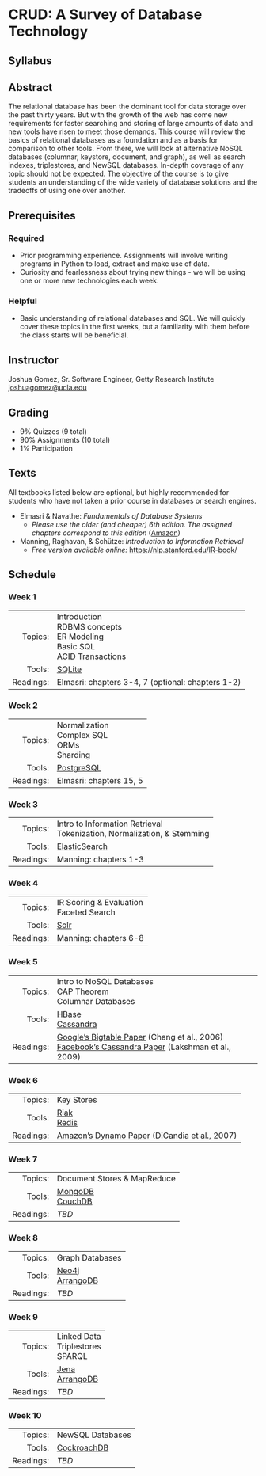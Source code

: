 ﻿# CRUD: A Survey of Database Technology

## Syllabus

## Abstract
The relational database has been the dominant tool for data storage over the past thirty years. But with the growth of the web has come new requirements for faster searching and storing of large amounts of data and new tools have risen to meet those demands. This course will review the basics of relational databases as a foundation and as a basis for comparison to other tools. From there, we will look at alternative NoSQL databases (columnar, keystore, document, and graph), as well as search indexes, triplestores, and NewSQL databases. In-depth coverage of any topic should not be expected. The objective of the course is to give students an understanding of the wide variety of database solutions and the tradeoffs of using one over another.

## Prerequisites

### Required
- Prior programming experience. Assignments will involve writing programs in Python to load, extract and make use of data.
- Curiosity and fearlessness about trying new things - we will be using one or more new technologies each week.

### Helpful
- Basic understanding of relational databases and SQL. We will quickly cover these topics in the first weeks, but a familiarity with them before the class starts will be beneficial.

## Instructor
Joshua Gomez, Sr. Software Engineer, Getty Research Institute
joshuagomez@ucla.edu

## Grading
- 9% Quizzes (9 total)
- 90% Assignments (10 total)
- 1% Participation

## Texts
All textbooks listed below are optional, but highly recommended for students who have not taken a prior course in databases or search engines.
- Elmasri & Navathe: *Fundamentals of Database Systems*
	- *Please use the older (and cheaper) 6th edition. The assigned chapters correspond to this edition* ([Amazon](https://www.amazon.com/Fundamentals-Database-Systems-Ramez-Elmasri/dp/0136086209/))
- Manning, Raghavan, & Schütze: *Introduction to Information Retrieval*
	- *Free version available online:* https://nlp.stanford.edu/IR-book/

## Schedule

### Week 1
|  |  |
|--:|--|
|Topics:|Introduction<br/>RDBMS concepts<br/>ER Modeling<br/>Basic SQL<br/>ACID Transactions|
| Tools:|[SQLite](https://sqlite.org/docs.html)  |
|  Readings:|Elmasri: chapters 3-4, 7 (optional: chapters 1-2)  |

### Week 2
|  |  |
|--:|--|
|Topics:|Normalization<br/>Complex SQL<br/>ORMs<br/>Sharding<br/>|
| Tools:|[PostgreSQL](https://www.postgresql.org/docs/10/static/index.html)  |
|  Readings:|Elmasri: chapters 15, 5|

### Week 3
|  |  |
|--:|--|
|Topics:|Intro to Information Retrieval<br/>Tokenization, Normalization, & Stemming|
| Tools:|[ElasticSearch](https://www.elastic.co/guide/en/elasticsearch/reference/current/index.html)  |
|  Readings:|Manning: chapters 1-3|

### Week 4
|  |  |
|--:|--|
|Topics:|IR Scoring & Evaluation<br/>Faceted Search|
| Tools:|[Solr](https://lucene.apache.org/solr/resources.html)|
|  Readings:|Manning: chapters 6-8|

### Week 5
|  |  |
|--:|--|
|Topics:|Intro to NoSQL Databases<br/>CAP Theorem<br/>Columnar Databases|
| Tools:|[HBase](https://lucene.apache.org/solr/resources.html)<br/>[Cassandra](https://cassandra.apache.org/)|
|  Readings:|[Google’s Bigtable Paper](https://research.google.com/archive/bigtable.html) (Chang et al., 2006)<br/>[Facebook’s Cassandra Paper](https://www.cs.cornell.edu/projects/ladis2009/papers/lakshman-ladis2009.pdf) (Lakshman et al., 2009)|

### Week 6
|  |  |
|--:|--|
|Topics:|Key Stores|
| Tools:|[Riak](http://basho.com/products/#riak)<br/>[Redis](http://redis.io/)|
|  Readings:|[Amazon’s Dynamo Paper](https://www.allthingsdistributed.com/files/amazon-dynamo-sosp2007.pdf) (DiCandia et al., 2007)|

### Week 7
|  |  |
|--:|--|
|Topics:|Document Stores & MapReduce|
| Tools:|[MongoDB](https://www.mongodb.com/)<br/>[CouchDB](https://couchdb.apache.org/)|
|  Readings:|*TBD*|

### Week 8
|  |  |
|--:|--|
|Topics:|Graph Databases|
| Tools:|[Neo4j](https://neo4j.com/)<br/>[ArrangoDB](https://arangodb.com/)|
|  Readings:|*TBD*|

### Week 9
|  |  |
|--:|--|
|Topics:|Linked Data<br/>Triplestores<br/>SPARQL|
| Tools:|[Jena](http://jena.apache.org/)<br/>[ArrangoDB](https://virtuoso.openlinksw.com/)|
|  Readings:|*TBD*|

### Week 10
|  |  |
|--:|--|
|Topics:|NewSQL Databases|
| Tools:|[CockroachDB](https://www.cockroachlabs.com/install-getstarted/)|
|  Readings:|*TBD*|
